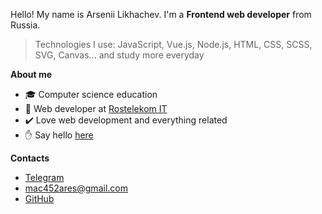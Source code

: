 Hello! My name is Arsenii Likhachev. I'm a **Frontend web developer** from Russia.

> Technologies I use: JavaScript, Vue.js, Node.js, HTML, CSS, SCSS, SVG, Canvas... and study more everyday 

**About me**

- 🎓 Computer science education
- 💼 Web developer at [Rostelekom IT](https://rtkit.ru/)
- ✔️ Love web development and everything related
- ✋ Say hello [here](mailto:mac452ares@gmail.com)

**Contacts**

- [Telegram](https://t.me/sennery)
- [mac452ares@gmail.com](mailto:mac452ares@gmail.com)
- [GitHub](https://github.com/sennery)
